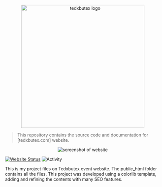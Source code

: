 <p align="center">
  <img alt="tedxbutex logo" src="./tedxbutex-website/public_html/img/logo2.png" width="400">
</p>

> This repository contains the source code and documentation for [tedxbutex.com] website.

<p align="center">
  <img alt="screenshot of website" src="https://i.imgur.com/bFwKpel.jpg">
</p>

[![Website Status](https://img.shields.io/website?url=https%3A%2F%2Ftedxbutex.com)](https://tedxbutex.com) ![Activity](https://img.shields.io/github/commit-activity/m/abir0/tedxbutex-website)

This is my project files on Tedxbutex event website. The public_html folder contains all the files. This project was developed using a colorlib template, adding and refining
the contents with many SEO features.
